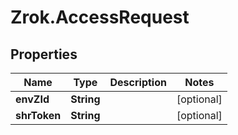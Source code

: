 # Zrok.AccessRequest

## Properties

Name | Type | Description | Notes
------------ | ------------- | ------------- | -------------
**envZId** | **String** |  | [optional] 
**shrToken** | **String** |  | [optional] 


